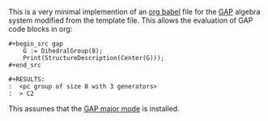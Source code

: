This is a very minimal implemention of an [org babel](https://orgmode.org/worg/org-contrib/babel/languages/index.html) file for the [GAP](https://www.gap-system.org/)
algebra system modified from the template file. This allows the evaluation of GAP code blocks in org:

```
#+begin_src gap
    G := DihedralGroup(8);
    Print(StructureDescription(Center(G)));
#+end_src

#+RESULTS:
:  <pc group of size 8 with 3 generators>
:  > C2
```

This assumes that the [GAP major mode](https://melpa.org/#/gap-mode)
is installed.

